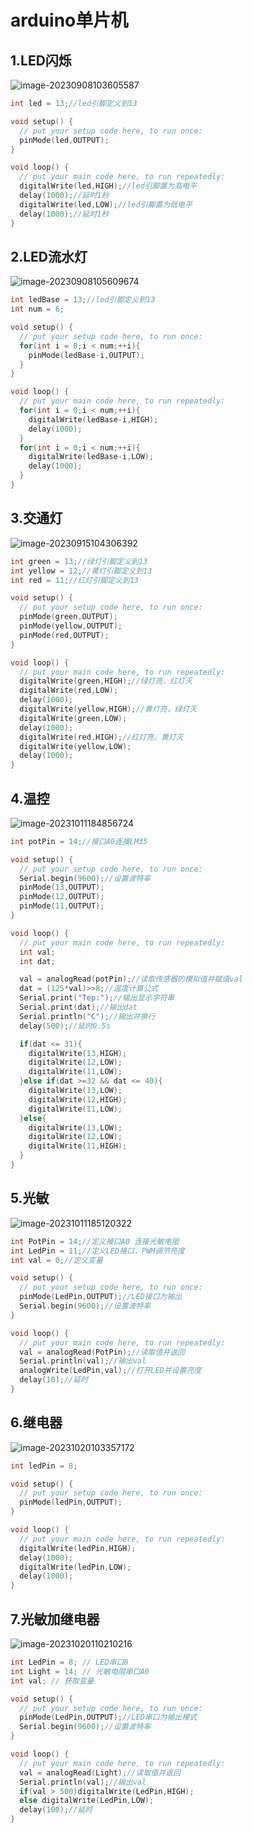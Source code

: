 # arduino单片机

## 1.LED闪烁

![image-20230908103605587](C:\Users\29853\AppData\Roaming\Typora\typora-user-images\image-20230908103605587.png)

```c
int led = 13;//led引脚定义到13

void setup() {
  // put your setup code here, to run once:
  pinMode(led,OUTPUT);
}

void loop() {
  // put your main code here, to run repeatedly:
  digitalWrite(led,HIGH);//led引脚置为高电平
  delay(1000);//延时1秒
  digitalWrite(led,LOW);//led引脚置为低电平
  delay(1000);//延时1秒
}
```

## 2.LED流水灯

![image-20230908105609674](C:\Users\29853\AppData\Roaming\Typora\typora-user-images\image-20230908105609674.png)

```c
int ledBase = 13;//led引脚定义到13
int num = 6;

void setup() {
  // put your setup code here, to run once:
  for(int i = 0;i < num;++i){
    pinMode(ledBase-i,OUTPUT);
  }
}

void loop() {
  // put your main code here, to run repeatedly:
  for(int i = 0;i < num;++i){
    digitalWrite(ledBase-i,HIGH);
    delay(1000);
  }
  for(int i = 0;i < num;++i){
    digitalWrite(ledBase-i,LOW);
    delay(1000);
  }
}
```

## 3.交通灯

![image-20230915104306392](C:\Users\29853\AppData\Roaming\Typora\typora-user-images\image-20230915104306392.png)

```c
int green = 13;//绿灯引脚定义到13
int yellow = 12;//黄灯引脚定义到13
int red = 11;//红灯引脚定义到13

void setup() {
  // put your setup code here, to run once:
  pinMode(green,OUTPUT);
  pinMode(yellow,OUTPUT);
  pinMode(red,OUTPUT);
}

void loop() {
  // put your main code here, to run repeatedly:
  digitalWrite(green,HIGH);//绿灯亮，红灯灭
  digitalWrite(red,LOW);
  delay(1000);
  digitalWrite(yellow,HIGH);//黄灯亮，绿灯灭
  digitalWrite(green,LOW);
  delay(1000);
  digitalWrite(red,HIGH);//红灯亮，黄灯灭
  digitalWrite(yellow,LOW);
  delay(1000);
}
```

## 4.温控

![image-20231011184856724](D:\Resources\Typora\assets\image-20231011184856724.png)

```c++
int potPin = 14;//接口A0连接LM35

void setup() {
  // put your setup code here, to run once:
  Serial.begin(9600);//设置波特率
  pinMode(13,OUTPUT);
  pinMode(12,OUTPUT);
  pinMode(11,OUTPUT);
}

void loop() {
  // put your main code here, to run repeatedly:
  int val;
  int dat;

  val = analogRead(potPin);//读取传感器的模拟值并赋值val
  dat = (125*val)>>8;//温度计算公式
  Serial.print("Tep:");//输出显示字符串
  Serial.print(dat);//输出dat
  Serial.println("C");//输出并换行
  delay(500);//延时0.5s

  if(dat <= 31){
    digitalWrite(13,HIGH);
    digitalWrite(12,LOW);
    digitalWrite(11,LOW);
  }else if(dat >=32 && dat <= 40){
    digitalWrite(13,LOW);
    digitalWrite(12,HIGH);
    digitalWrite(11,LOW);
  }else{
    digitalWrite(13,LOW);
    digitalWrite(12,LOW);
    digitalWrite(11,HIGH);
  }
}
```

## 5.光敏

![image-20231011185120322](D:\Resources\Typora\assets\image-20231011185120322.png)

```c++
int PotPin = 14;//定义接口A0 连接光敏电阻
int LedPin = 11;//定义LED接口，PWM调节亮度
int val = 0;//定义变量

void setup() {
  // put your setup code here, to run once:
  pinMode(LedPin,OUTPUT);//LED接口为输出
  Serial.begin(9600);//设置波特率
}

void loop() {
  // put your main code here, to run repeatedly:
  val = analogRead(PotPin);//读取值并返回
  Serial.println(val);//输出val
  analogWrite(LedPin,val);//打开LED并设置亮度
  delay(10);//延时
}

```

## 6.继电器

![image-20231020103357172](D:\Resources\Typora\assets\image-20231020103357172.png)

```c++
int ledPin = 8;

void setup() {
  // put your setup code here, to run once:
  pinMode(ledPin,OUTPUT);
}

void loop() {
  // put your main code here, to run repeatedly:
  digitalWrite(ledPin,HIGH);
  delay(1000);
  digitalWrite(ledPin,LOW);
  delay(1000);
}

```

## 7.光敏加继电器

![image-20231020110210216](D:\Resources\Typora\assets\image-20231020110210216.png)

```c++
int LedPin = 8; // LED串口8
int Light = 14; // 光敏电阻串口A0
int val; // 获取变量

void setup() {
  // put your setup code here, to run once:
  pinMode(LedPin,OUTPUT);//LED串口为输出模式
  Serial.begin(9600);//设置波特率
}

void loop() {
  // put your main code here, to run repeatedly:
  val = analogRead(Light);//读取值并返回
  Serial.println(val);//输出val
  if(val > 500)digitalWrite(LedPin,HIGH);
  else digitalWrite(LedPin,LOW);
  delay(100);//延时
}

```

